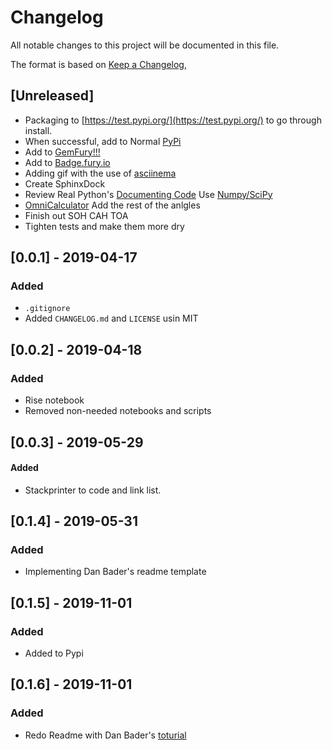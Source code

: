 # Changelog
All notable changes to this project will be documented in this file.

The format is based on [Keep a Changelog](https://keepachangelog.com/en/1.0.0/),


## [Unreleased]
- Packaging to [https://test.pypi.org/](https://test.pypi.org/) to go through
  install. 
- When successful, add to Normal [PyPi](https://pypi.org/)
- Add to [GemFury!!!](https://gemfury.com/help/getting-started)
- Add to [Badge.fury.io](https://badge.fury.io/for/py)
- Adding gif with the use of [asciinema](https://asciinema.org/docs/usage)
- Create SphinxDock
- Review Real Python's [Documenting Code](https://realpython.com/documenting-python-code/#docstring-types) Use [Numpy/SciPy](https://numpydoc.readthedocs.io/en/latest/format.html)
- [OmniCalculator](https://www.omnicalculator.com/math/sin) Add the rest of the
  anlgles
- Finish out SOH CAH TOA
- Tighten tests and make them more dry

## [0.0.1] - 2019-04-17
### Added
- `.gitignore`
- Added `CHANGELOG.md` and `LICENSE` usin MIT 

## [0.0.2] - 2019-04-18
### Added
- Rise notebook
- Removed non-needed notebooks and scripts

## [0.0.3] - 2019-05-29
#### Added
- Stackprinter to code and link list.

## [0.1.4] - 2019-05-31
### Added
- Implementing Dan Bader's readme template

## [0.1.5] - 2019-11-01
### Added
- Added to Pypi

## [0.1.6] - 2019-11-01
### Added
- Redo Readme with Dan Bader's [toturial](https://dbader.org/blog/write-a-great-readme-for-your-github-project)
